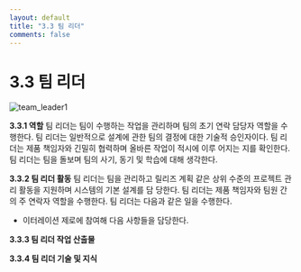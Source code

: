 ```yaml
---
layout: default
title: "3.3 팀 리더"
comments: false
---
```


3.3 팀 리더
===========

![team_leader1]({{site.baseurl}}/images/team_leader1.JPG)

__3.3.1 역할__
팀 리더는 팀이 수행하는 작업을 관리하며 팀의 초기 연락 담당자 역할을 수행한다. 팀 리더는 일반적으로 설계에
관한 팀의 결정에 대한 기술적 승인자이다. 팀 리더는 제품 책임자와 긴밀히 협력하며 올바른 작업이 적시에 이루
어지는 지를 확인한다. 팀 리더는 팀을 돌보며 팀의 사기, 동기 및 학습에 대해 생각한다.

__3.3.2 팀 리더 활동__
팀 리더는 팀을 관리하고 릴리즈 계획 같은 상위 수준의 프로젝트 관리 활동을 지원하며 시스템의 기본 설계를 담
당한다. 팀 리더는 제품 책임자와 팀원 간의 주 연락자 역할을 수행한다.
팀 리더는 다음과 같은 일을 수행한다.

* 이터레이션 제로에 참여해 다음 사항들을 담당한다.

__3.3.3 팀 리더 작업 산출물__

__3.3.4 팀 리더 기술 및 지식__